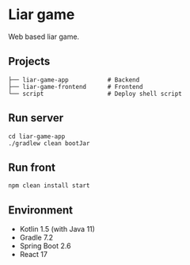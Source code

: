# Liar game
Web based liar game.

## Projects
```
├── liar-game-app           # Backend
├── liar-game-frontend      # Frontend
└── script                  # Deploy shell script
```

## Run server
```
cd liar-game-app
./gradlew clean bootJar
```

## Run front
```
npm clean install start
```

## Environment
- Kotlin 1.5 (with Java 11)
- Gradle 7.2
- Spring Boot 2.6
- React 17

